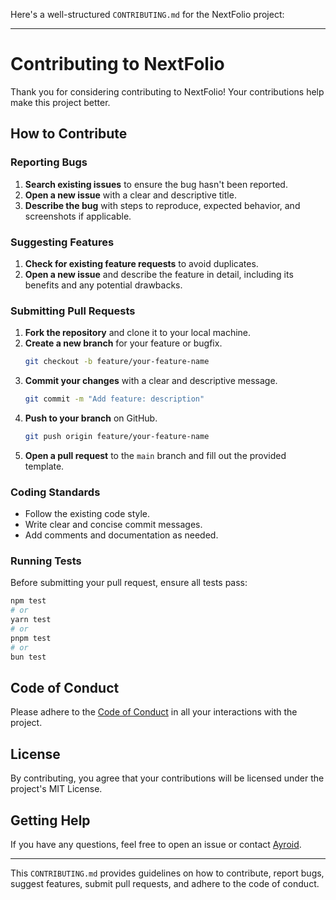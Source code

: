 Here's a well-structured `CONTRIBUTING.md` for the NextFolio project:

---

# Contributing to NextFolio

Thank you for considering contributing to NextFolio! Your contributions help make this project better.

## How to Contribute

### Reporting Bugs

1. **Search existing issues** to ensure the bug hasn't been reported.
2. **Open a new issue** with a clear and descriptive title.
3. **Describe the bug** with steps to reproduce, expected behavior, and screenshots if applicable.

### Suggesting Features

1. **Check for existing feature requests** to avoid duplicates.
2. **Open a new issue** and describe the feature in detail, including its benefits and any potential drawbacks.

### Submitting Pull Requests

1. **Fork the repository** and clone it to your local machine.
2. **Create a new branch** for your feature or bugfix.
    ```bash
    git checkout -b feature/your-feature-name
    ```
3. **Commit your changes** with a clear and descriptive message.
    ```bash
    git commit -m "Add feature: description"
    ```
4. **Push to your branch** on GitHub.
    ```bash
    git push origin feature/your-feature-name
    ```
5. **Open a pull request** to the `main` branch and fill out the provided template.

### Coding Standards

- Follow the existing code style.
- Write clear and concise commit messages.
- Add comments and documentation as needed.

### Running Tests

Before submitting your pull request, ensure all tests pass:

```bash
npm test
# or
yarn test
# or
pnpm test
# or
bun test
```

## Code of Conduct

Please adhere to the [Code of Conduct](CODE_OF_CONDUCT.md) in all your interactions with the project.

## License

By contributing, you agree that your contributions will be licensed under the project's MIT License.

## Getting Help

If you have any questions, feel free to open an issue or contact [Ayroid](https://github.com/Ayroid).

---

This `CONTRIBUTING.md` provides guidelines on how to contribute, report bugs, suggest features, submit pull requests, and adhere to the code of conduct.
